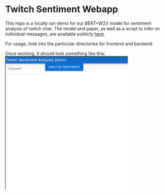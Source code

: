 # Twitch Sentiment Webapp
This repo is a locally ran demo for our BERT+W2V model for sentiment analysis of twitch chat. The model and paper, as well as a script to infer on individual messages, are available publicly [here](https://github.com/rjunw/twitch-sentiment-model).

For usage, look into the particular directories for frontend and backend.

Once working, it should look something like this: <br>
![Demo](demo.gif)
